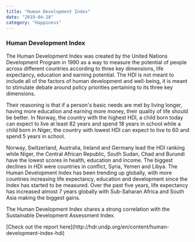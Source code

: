```yaml
---
title: "Human Development Index"
date: "2019-04-18"
category: "Happiness"
---
```

<h3>Human Development Index</h3>
<p>
    The Human Development Index was created by the United Nations Development Program in 1990 as a way to measure the potential of people across different countries according to three key dimensions, life expectancy, education and earning potential. The HDI is not meant to include all of the factors of human development and well-being, it is meant to stimulate debate around policy priorities pertaining to its three key dimensions.
</p>

<p>
    Their reasoning is that if a person's basic needs are met by living longer, having more education and earning more money, their quality of life should be better. In Norway, the country with the highest HDI, a child born today can expect to live at least 82 years and spend 18 years in school while a child born in Niger, the country with lowest HDI can expect to live to 60 and spend 5 years in school.
</p>

<p>
    Norway, Switzerland, Australia, Ireland and Germany lead the HDI ranking while Niger, the Central African Republic, South Sudan, Chad and Burundi have the lowest scores in health, education and income. The biggest declines in HDI were countries in conflict, Syria, Yemen and Libya. The Human Development Index has been trending up globally, with more countries increasing life expectancy, education and development since the Index has started to be measured. Over the past five years, life expectancy has increased almost 7 years globally with Sub-Saharan Africa and South Asia making the biggest gains.
</p>

<p>
    The Human Development Index shares a strong correlation with the Sustainable Development Assessment Index.
</p>
[Check out the report here](http://hdr.undp.org/en/content/human-development-index-hdi)